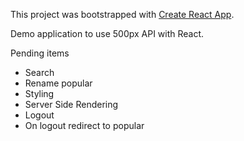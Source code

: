 This project was bootstrapped with [Create React App](https://github.com/facebookincubator/create-react-app).

Demo application to use 500px API with React.

<div>Pending items</div>
<ul>
	<li>Search</li>
	<li>Rename popular</li>
	<li>Styling</li>
	<li>Server Side Rendering</li>
	<li>Logout</li>
	<li>On logout redirect to popular</li>
</ul>
